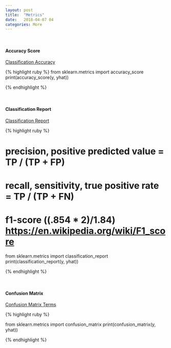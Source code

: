 ```yaml
---
layout: post
title:  "Metrics"
date:   2018-04-07 04
categories: More
---
```


<br />
<h4>Accuracy Score</h4>
<a href="https://machinelearningmastery.com/classification-accuracy-is-not-enough-more-performance-measures-you-can-use/">
Classification Accuracy
</a>
<br />

{% highlight ruby %}
from sklearn.metrics import accuracy_score
print(accuracy_score(y, yhat))

{% endhighlight %}

<br />
<h4>Classification Report</h4>
<a href="https://classeval.wordpress.com/introduction/basic-evaluation-measures/">
Classification Report
</a>
<br />

{% highlight ruby %}

# precision, positive predicted value = TP / (TP + FP)
# recall, sensitivity, true positive rate = TP / (TP + FN)
# f1-score ((.854 * 2)/1.84) https://en.wikipedia.org/wiki/F1_score

from sklearn.metrics import classification_report
print(classification_report(y, yhat))

{% endhighlight %}

<br />
<h4>Confusion Matrix</h4>
<a href="http://www.dataschool.io/simple-guide-to-confusion-matrix-terminology/">
Confusion Matrix Terms
</a>
<br />

{% highlight ruby %}

from sklearn.metrics import confusion_matrix
print(confusion_matrix(y, yhat))

{% endhighlight %}
